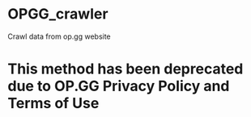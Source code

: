 # OPGG_crawler
Crawl data from op.gg website 
# This method has been deprecated due to OP.GG Privacy Policy and Terms of Use
